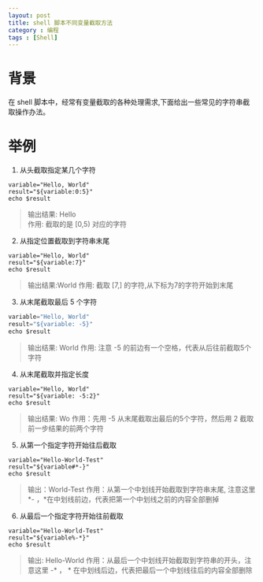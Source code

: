 ```yaml
---
layout: post
title: shell 脚本不同变量截取方法
category : 编程
tags : [Shell]
---
```


# 背景

在 shell 脚本中，经常有变量截取的各种处理需求,下面给出一些常见的字符串截取操作办法。

# 举例

1. 从头截取指定某几个字符
```commandline
variable="Hello, World"
result="${variable:0:5}"
echo $result
```
>输出结果: Hello  
> 作用: 截取的是 [0,5) 对应的字符

2. 从指定位置截取到字符串末尾
```commandline
variable="Hello, World"
result="${variable:7}"
echo $result
```
>输出结果:World
>作用: 截取 [7,] 的字符,从下标为7的字符开始到末尾

3. 从末尾截取最后 5 个字符
```python
variable="Hello, World"
result="${variable: -5}"
echo $result
```
>输出结果: World
>作用: 注意 -5 的前边有一个空格，代表从后往前截取5个字符

4. 从末尾截取并指定长度
```commandline
variable="Hello, World"
result="${variable: -5:2}"
echo $result
```
>输出结果: Wo 
>作用：先用 -5 从末尾截取出最后的5个字符，然后用 2 截取前一步结果的前两个字符

5. 从第一个指定字符开始往后截取
```commandline
variable="Hello-World-Test"
result="${variable#*-}"
echo $result
```
>输出：World-Test
>作用：从第一个中划线开始截取到字符串末尾, 注意这里 *- ，*在中划线前边，代表把第一个中划线之前的内容全部删掉

6. 从最后一个指定字符开始往前截取
```commandline
variable="Hello-World-Test"
result="${variable%-*}"
echo $result
```
>输出: Hello-World
>作用：从最后一个中划线开始截取到字符串的开头，注意这里 -* ， * 在中划线后边，代表把最后一个中划线往后的内容全部删除

